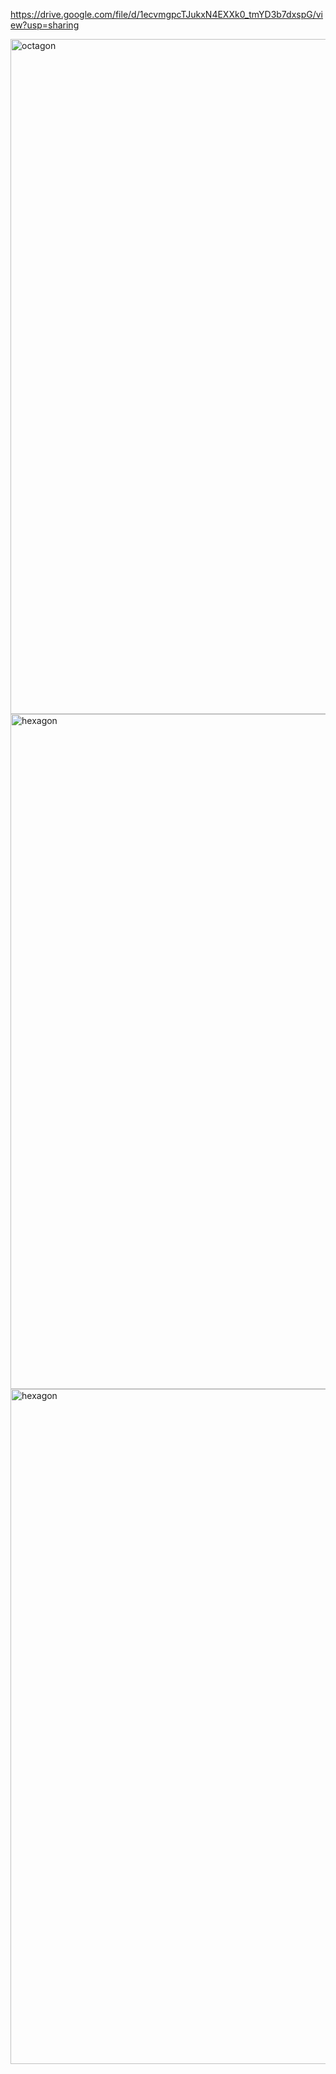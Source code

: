 https://drive.google.com/file/d/1ecvmgpcTJukxN4EXXk0_tmYD3b7dxspG/view?usp=sharing

<img width="1920" height="1080" alt="octagon" src="https://github.com/user-attachments/assets/eff9e4bb-e67e-4652-a5c0-d323b8fbed7c" />
<img width="1920" height="1080" alt="hexagon" src="https://github.com/user-attachments/assets/d520dd62-8399-4796-ae5d-09a0169b9049" />
<img width="1920" height="1080" alt="hexagon" src="https://github.com/user-attachments/assets/9336a863-215f-4879-95a5-5bdfb5c09b07" />
